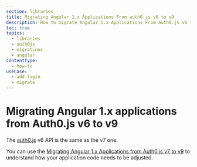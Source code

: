 ```yaml
---
section: libraries
title: Migrating Angular 1.x Applications From auth0.js v6 to v9
description: How to migrate Angular 1.x Applications From auth0.js v6 to v9
toc: true
topics:
  - libraries
  - auth0js
  - migrations
  - angular
contentType:
  - how-to
useCase:
  - add-login
  - migrate
---
```

# Migrating Angular 1.x applications from Auth0.js v6 to v9

The [auth0.js](/libraries/auth0js) v6 API is the same as the v7 one. 

You can use the [Migrating Angular 1.x Applications from Auth0.js v7 to v9](/libraries/auth0js/v9/migration-angular-v7) to understand how your application code needs to be adjusted.
